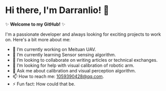 # Hi there, I'm Darranlio! 👋

✨ **Welcome to my GitHub!** ✨

I'm a passionate developer and always looking for exciting projects to work on. Here's a bit more about me:

- 🔭 I’m currently working on Meituan UAV.
- 🌱 I’m currently learning Sensor sensing algorithm.
- 👯 I’m looking to collaborate on writing articles or technical exchanges.
- 🤔 I’m looking for help with visual calibration of robotic arm.
- 💬 Ask me about calibration and visual perception algorithm.
- 📫 How to reach me: 1059390428@qq.com.
- ⚡ Fun fact: How could that be.
